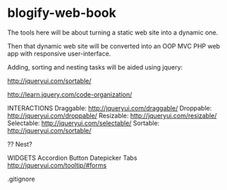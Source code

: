 blogify-web-book
================

The tools here will be about turning a static web site into a dynamic one.

Then that dynamic web site will be converted
into an OOP MVC PHP web app with responsive user-interface.

Adding, sorting and nesting tasks will be aided using jquery:

http://jqueryui.com/sortable/

http://learn.jquery.com/code-organization/

INTERACTIONS
 Draggable:   http://jqueryui.com/draggable/
 Droppable:   http://jqueryui.com/droppable/
 Resizable:   http://jqueryui.com/resizable/
 Selectable:  http://jqueryui.com/selectable/
 Sortable:    http://jqueryui.com/sortable/

 ?? Nest?

WIDGETS
 Accordion
 Button
 Datepicker
 Tabs
 http://jqueryui.com/tooltip/#forms

.gitignore
 
